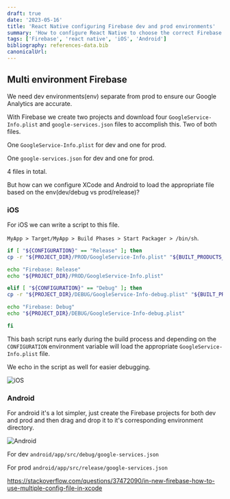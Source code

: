 ```yaml
---
draft: true
date: '2023-05-16'
title: 'React Native configuring Firebase dev and prod environments'
summary: 'How to configure React Native to choose the correct Firebase configuration file based on the build environment.'
tags: ['Firebase', 'react native', 'iOS', 'Android']
bibliography: references-data.bib
canonicalUrl:
---
```


## Multi environment Firebase

We need dev environments(env) separate from prod to ensure our Google Analytics
are accurate.

With Firebase we create two projects and download
four `GoogleService-Info.plist` and `google-services.json`
files to accomplish this. Two of both files.

One `GoogleService-Info.plist` for dev and one for prod.

One `google-services.json` for dev and one for prod.

4 files in total.

But how can we configure XCode and Android to load the appropriate file
based on the env(dev/debug vs prod/release)?

### iOS

For iOS we can write a script to this file.

`MyApp > Target/MyApp > Build Phases > Start Packager > /bin/sh`.

```bash
if [ "${CONFIGURATION}" == "Release" ]; then
cp -r "${PROJECT_DIR}/PROD/GoogleService-Info.plist" "${BUILT_PRODUCTS_DIR}/${PRODUCT_NAME}.app/GoogleService-Info.plist"

echo "Firebase: Release"
echo "${PROJECT_DIR}/PROD/GoogleService-Info.plist"

elif [ "${CONFIGURATION}" == "Debug" ]; then
cp -r "${PROJECT_DIR}/DEBUG/GoogleService-Info-debug.plist" "${BUILT_PRODUCTS_DIR}/${PRODUCT_NAME}.app/GoogleService-Info.plist"

echo "Firebase: Debug"
echo "${PROJECT_DIR}/DEBUG/GoogleService-Info-debug.plist"

fi
```

This bash script runs early during the build process and depending on the `CONFIGURATION`
environment variable will load the appropriate `GoogleService-Info.plist` file.

We echo in the script as well for easier debugging.

![iOS](https://i.imgur.com/vqvIzZH.png)

### Android

For android it's a lot simpler, just create the Firebase projects for both dev
and prod and then drag and drop it to it's corresponding environment directory.

![Android](https://i.imgur.com/i5j9gtz.png)

For dev
`android/app/src/debug/google-services.json`

For prod
`android/app/src/release/google-services.json`

https://stackoverflow.com/questions/37472090/in-new-firebase-how-to-use-multiple-config-file-in-xcode
